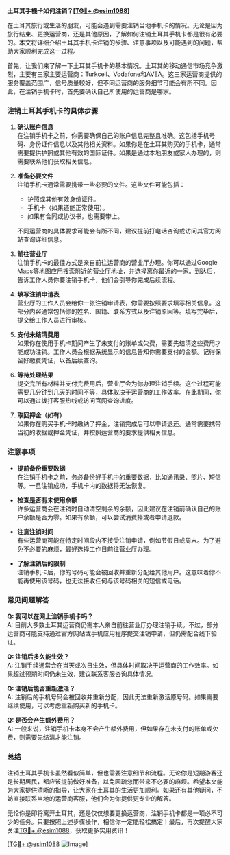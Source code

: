 **土耳其手機卡如何注销？[[TG💪+ @esim1088](https://t.me/s/esim1088)]**

在土耳其旅行或生活的朋友，可能会遇到需要注销当地手机卡的情况。无论是因为旅行结束、更换运营商，还是其他原因，了解如何注销土耳其手机卡都是很有必要的。本文将详细介绍土耳其手机卡注销的步骤、注意事项以及可能遇到的问题，帮助大家顺利完成这一过程。

首先，让我们来了解一下土耳其手机卡的基本情况。土耳其的移动通信市场竞争激烈，主要有三家主要运营商：Turkcell、Vodafone和AVEA。这三家运营商提供的服务覆盖范围广，信号质量较好，但不同运营商的服务细节可能会有所不同。因此，在注销手机卡时，首先要确认自己所使用的运营商是哪家。

### 注销土耳其手机卡的具体步骤

1. **确认账户信息**  
   在注销手机卡之前，你需要确保自己的账户信息完整且准确。这包括手机号码、身份证件信息以及其他相关资料。如果你是在土耳其购买的手机卡，通常需要提供护照或其他有效的国际证件。如果是通过本地朋友或家人办理的，则需要联系他们获取相关信息。

2. **准备必要文件**  
   注销手机卡通常需要携带一些必要的文件。这些文件可能包括：
   - 护照或其他有效身份证件。
   - 手机卡（如果还能正常使用）。
   - 如果有合同或协议书，也需要带上。
   
   不同运营商的具体要求可能会有所不同，建议提前打电话咨询或访问其官方网站查询详细信息。

3. **前往营业厅**  
   注销手机卡的最佳方式是亲自前往运营商的营业厅办理。你可以通过Google Maps等地图应用搜索附近的营业厅地址，并选择离你最近的一家。到达后，告诉工作人员你要注销手机卡，他们会引导你完成后续流程。

4. **填写注销申请表**  
   营业厅的工作人员会给你一张注销申请表，你需要按照要求填写相关信息。这部分内容通常包括你的姓名、国籍、联系方式以及注销原因等。填写完毕后，提交给工作人员进行审核。

5. **支付未结清费用**  
   如果你在使用手机卡期间产生了未支付的账单或欠费，需要先结清这些费用才能成功注销。工作人员会根据系统显示的信息告知你需要支付的金额。记得保留好缴费凭证，以备后续查询。

6. **等待处理结果**  
   提交完所有材料并支付完费用后，营业厅会为你办理注销手续。这个过程可能需要几分钟到几天的时间不等，具体取决于运营商的工作效率。在此期间，你可以通过拨打客服热线或访问官网查询进度。

7. **取回押金（如有）**  
   如果你在购买手机卡时缴纳了押金，注销完成后可以申请退还。通常需要携带当初的收据或押金凭证，并按照运营商的要求提供相关信息。

### 注意事项

- **提前备份重要数据**  
  在注销手机卡之前，务必备份好手机中的重要数据，比如通讯录、照片、短信等。一旦注销成功，手机卡内的数据将无法恢复。

- **检查是否有未使用余额**  
  许多运营商会在注销时自动清空剩余的余额，因此建议在注销前确认自己的账户余额是否为零。如果有余额，可以尝试消费掉或者申请退款。

- **注意注销时间**  
  有些运营商可能在特定时间段内不接受注销申请，例如节假日或周末。为了避免不必要的麻烦，最好选择工作日前往营业厅办理。

- **了解注销后的限制**  
  注销手机卡后，你的号码可能会被回收并重新分配给其他用户。这意味着你不能再使用该号码，也无法接收任何与该号码相关的短信或电话。

### 常见问题解答

**Q: 我可以在网上注销手机卡吗？**  
A: 目前大多数土耳其运营商仍需本人亲自前往营业厅办理注销手续。不过，部分运营商可能支持通过官方网站或手机应用程序提交注销申请，但仍需配合线下验证。

**Q: 注销后多久能生效？**  
A: 注销手续通常会在当天或次日生效，但具体时间取决于运营商的工作效率。如果超过预期时间仍未生效，建议联系客服咨询具体情况。

**Q: 注销后能否重新激活？**  
A: 注销后的手机号码会被回收并重新分配，因此无法重新激活原号码。如果需要继续使用，可以考虑重新购买新的手机卡。

**Q: 是否会产生额外费用？**  
A: 一般来说，注销手机卡本身不会产生额外费用，但如果存在未支付的账单或欠费，则需要先结清才能注销。

### 总结

注销土耳其手机卡虽然看似简单，但也需要注意细节和流程。无论你是短期游客还是长期居民，都应该提前做好准备，以免因疏忽而带来不必要的麻烦。希望本文能为大家提供清晰的指导，让大家在土耳其的生活更加顺利。如果还有其他疑问，不妨直接联系当地的运营商客服，他们会为你提供更专业的解答。

无论你是即将离开土耳其，还是仅仅想要更换运营商，注销手机卡都是一项必不可少的任务。只要按照上述步骤操作，相信你一定能轻松搞定！最后，再次提醒大家关注[TG💪+ @esim1088](https://t.me/s/esim1088)，获取更多实用资讯！

[[TG💪+ @esim1088](https://t.me/s/esim1088) ![Image](https://i.postimg.cc/4NQfJmqS/Snipaste-2025-05-13-00-14-12.png)]